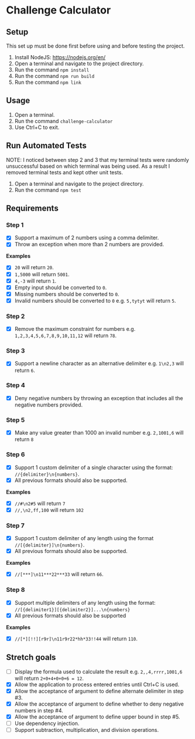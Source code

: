 # Challenge Calculator

## Setup

This set up must be done first before using and before testing the project.

1. Install NodeJS: https://nodejs.org/en/
2. Open a terminal and navigate to the project directory.
3. Run the command `npm install`
4. Run the command `npm run build`
5. Run the command `npm link`

## Usage

1. Open a terminal.
2. Run the command `challenge-calculator`
3. Use Ctrl+C to exit.

## Run Automated Tests

NOTE: I noticed between step 2 and 3 that my terminal tests were
randomly unsuccessful based on which terminal was being used. As a
result I removed terminal tests and kept other unit tests.

1. Open a terminal and navigate to the project directory.
2. Run the command `npm test`

## Requirements

### Step 1

- [X] Support a maximum of 2 numbers using a comma delimiter.
- [X] Throw an exception when more than 2 numbers are provided.

**Examples**

- [X] `20` will return `20`.
- [X] `1,5000` will return `5001`.
- [X] `4,-3` will return `1`.
- [X] Empty input should be converted to `0`.
- [X] Missing numbers should be converted to `0`.
- [X] Invalid numbers should be converted to `0` e.g. `5,tytyt` will return `5`.

### Step 2

- [X] Remove the maximum constraint for numbers e.g. `1,2,3,4,5,6,7,8,9,10,11,12` will return `78`.

### Step 3

- [X] Support a newline character as an alternative delimiter e.g. `1\n2,3` will return `6`.

### Step 4

- [X] Deny negative numbers by throwing an exception that includes all the negative numbers provided.

### Step 5

- [X] Make any value greater than 1000 an invalid number e.g. `2,1001,6` will return `8`

### Step 6

- [X] Support 1 custom delimiter of a single character using the format: `//{delimiter}\n{numbers}`.
- [X] All previous formats should also be supported.

**Examples**
 
- [X] `//#\n2#5` will return `7`
- [X] `//,\n2,ff,100` will return `102`

### Step 7

- [X] Support 1 custom delimiter of any length using the format `//[{delimiter}]\n{numbers}`.
- [X] All previous formats should also be supported.

**Examples**

- [X] `//[***]\n11***22***33` will return `66`.

### Step 8

- [X] Support multiple delimiters of any length using the format: `//[{delimiter1}][{delimiter2}]...\n{numbers}`
- [X] All previous formats should also be supported

**Examples** 

- [X] `//[*][!!][r9r]\n11r9r22*hh*33!!44` will return `110`.

## Stretch goals

- [ ] Display the formula used to calculate the result e.g. `2,,4,rrrr,1001,6` will return `2+0+4+0+0+6 = 12`.
- [X] Allow the application to process entered entries until Ctrl+C is used.
- [X] Allow the acceptance of argument to define alternate delimiter in step #3.
- [X] Allow the acceptance of argument to define whether to deny negative numbers in step #4.
- [X] Allow the acceptance of argument to define upper bound in step #5.
- [ ] Use dependency injection.
- [ ] Support subtraction, multiplication, and division operations.
